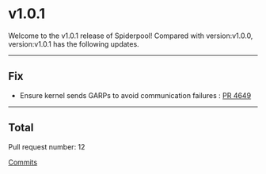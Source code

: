 
# v1.0.1
Welcome to the v1.0.1 release of Spiderpool!
Compared with version:v1.0.0, version:v1.0.1 has the following updates.

***

## Fix

* Ensure kernel sends GARPs to avoid communication failures : [PR 4649](https://github.com/spidernet-io/spiderpool/pull/4649)



***

## Total 

Pull request number: 12

[ Commits ](https://github.com/spidernet-io/spiderpool/compare/v1.0.0...v1.0.1)
